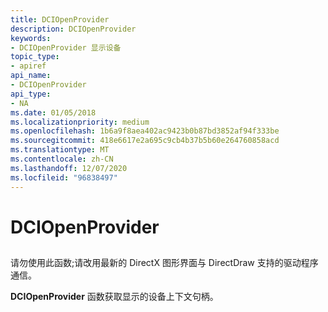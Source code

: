 ```yaml
---
title: DCIOpenProvider
description: DCIOpenProvider
keywords:
- DCIOpenProvider 显示设备
topic_type:
- apiref
api_name:
- DCIOpenProvider
api_type:
- NA
ms.date: 01/05/2018
ms.localizationpriority: medium
ms.openlocfilehash: 1b6a9f8aea402ac9423b0b87bd3852af94f333be
ms.sourcegitcommit: 418e6617e2a695c9cb4b37b5b60e264760858acd
ms.translationtype: MT
ms.contentlocale: zh-CN
ms.lasthandoff: 12/07/2020
ms.locfileid: "96838497"
---
```

# <a name="dciopenprovider"></a>DCIOpenProvider


## <span id="ddk_dciopenprovider_gg"></span><span id="DDK_DCIOPENPROVIDER_GG"></span>


请勿使用此函数;请改用最新的 DirectX 图形界面与 DirectDraw 支持的驱动程序通信。

**DCIOpenProvider** 函数获取显示的设备上下文句柄。

 

 





